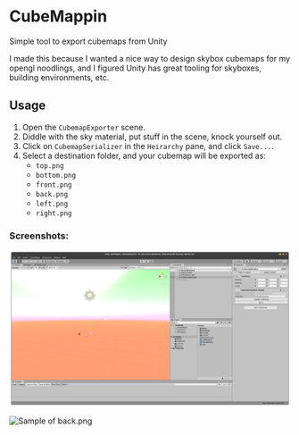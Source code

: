 # CubeMappin
Simple tool to export cubemaps from Unity

I made this because I wanted a nice way to design skybox cubemaps for my opengl noodlings, and I figured Unity has great tooling for skyboxes, building environments, etc.

## Usage

1) Open the `CubemapExporter` scene.
2) Diddle with the sky material, put stuff in the scene, knock yourself out.
3) Click on `CubemapSerializer` in the `Heirarchy` pane, and click `Save...`.
4) Select a destination folder, and your cubemap will be exported as:
    - `top.png`
    - `bottom.png`
    - `front.png`
    - `back.png`
    - `left.png`
    - `right.png`

### Screenshots:

![Image of Unity Editor](README_assets/unity.png)

![Sample of back.png](README_assets/back.png)